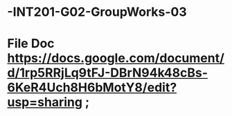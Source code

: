 # -INT201-G02-GroupWorks-03

# File Doc https://docs.google.com/document/d/1rp5RRjLq9tFJ-DBrN94k48cBs-6KeR4Uch8H6bMotY8/edit?usp=sharing ;
